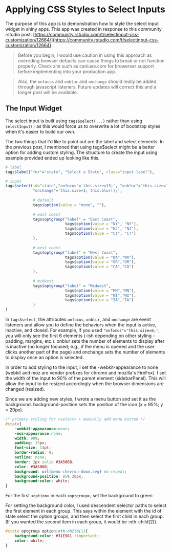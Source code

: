 # Applying CSS Styles to Select Inputs

The purpose of this app is to demonstration how to style the select input widget in shiny apps. This app was created in response to this community rstudio post: [https://community.rstudio.com/t/selectinput-css-customization/12664/](https://community.rstudio.com/t/selectinput-css-customization/12664).

> Before you begin, I would use caution in using this approach as overriding browser defaults can cause things to break or not function properly. Check site such as caniuse.com for browerser support before implementing into your production app.

> Also, the `onfocus` and `onblur` and `onchange` should really be added through javascript listeners. Future updates will correct this and a longer post will be available.

## The Input Widget

The select input is built using `tags$select(...)` rather than using `selectInput()` as this would force us to overwrite a lot of bootstrap styles when it's easier to build our own.

The two things that I'd like to point out are the label and select elements. In the previous post, I mentioned that using tags$select might be a better option for adding custom styling. The structure to create the input using example provided ended up looking like this.

```r
# label
tags$label("for"="state", "Select a State", class="input-label"),

# input
tags$select(id="state","onfocus"='this.size=13;', "onblur"='this.size=1;' ,
            "onchange"='this.size=1; this.blur();',
            
            # default
            tags$option(value = "none", ""),
            
            # east coast
            tags$optgroup("label" = "East Coast",
                          tags$option(value = "NY", "NY"),
                          tags$option(value = "NJ", "NJ"),
                          tags$option(value = "CT", "CT")
            ),
            
            # west coast
            tags$optgroup("label" = "West Coast",
                          tags$option(value = "WA","WA"),
                          tags$option(value = "OR","OR"),
                          tags$option(value = "CA","CA")
            ),
            
            # midwest
            tags$optgroup("label" = "Midwest",
                          tags$option(value = "MN","MN"),
                          tags$option(value = "WI","WI"),
                          tags$option(value = "IA","IA")
            )
)
```

In `tags$select`, the attributes `onfocus`, `onblur`, and `onchange` are event listeners and allow you to define the behaviors when the input is active, inactive, and closed. For example, If you used `"onfocus"='this.size=6;'`, you will only see the first 6 elements (-ish depending on other styling - padding, margins, etc.). onblur sets the number of elements to display after is inactive (no longer focused; e.g., if the menu is opened and the user clicks another part of the page) and onchange sets the number of elements to display once an option is selected.


In order to add styling to the input, I set the -webkit-appearance to none (webkit and moz are vender prefixes for chrome and mozilla's FireFox). I set the width of the input to 90% of the parent element (sidebarPanel). This will allow the input to be resized accordingly when the browser dimensions are changed (resized).

Since we are adding new styles, I wrote a menu button and set it as the background. background-position sets the position of the icon (x = 95%; y = 20px).

```css
/* primary styling for <select> + manually add menu button */
#state{
    -webkit-appearance:none;
    -moz-appearance:none;
    width: 90%;
    padding: 15px;
    font-size: 14pt;
    border-radius: 0;
    outline: none;
    border: 2px solid #3A506B;
    color: #3A506B;
    background: url(menu-chevron-down.svg) no-repeat;
    background-position: 95% 20px;
    background-color: white;
}
```

For the first `<option>` in each `<optgroup>`, set the background to green

For setting the background color, I used descendent selector paths to select the first element in each group. This says within the element with the id of state select the option groups, and then select the first child in each group. (If you wanted the second item in each group, it would be :nth-child(2)).

```css
#state optgroup option:nth-child(1){
    background-color: #31E981 !important;
    color: white;
}
```

